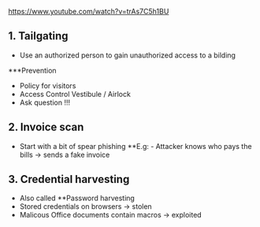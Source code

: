 https://www.youtube.com/watch?v=trAs7C5h1BU

## 1. Tailgating
* Use an authorized person to gain unauthorized access to a bilding

***Prevention
* Policy for visitors
* Access Control Vestibule / Airlock
* Ask question !!!

## 2. Invoice scan
* Start with a bit of spear phishing
	**E.g: - Attacker knows who pays the bills -> sends a fake invoice

## 3. Credential harvesting
* Also called **Password harvesting
* Stored credentials on browsers -> stolen
* Malicous Office documents contain macros -> exploited

